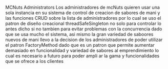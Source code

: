 ﻿MCNuts Administrators 
Los administradores de mcNuts quieren usar una sola instancia en su sistema de control de creacion de sabores de mani y las funciones CRUD sobre la lista de administradores por lo cual se uso el patron de diseño creacional
threadSafeSingleton no solo para controlar lo antes dicho si no tambien para evitar problemas con la concurrencia dado que se usa mucho el sistema, asi mismo la gran variedad de saboores nuevos de mani llevo a la decision
de los administradores de poder utilizar el patron FactoryMethod dado que es un patron que permite aumentar demasiado en funcionalidad y variedad de sabores al emprendimiento lo cual es necesario a futuro para poder ampli
ar la gama y funcionalidades que se ofrece a los clientes
